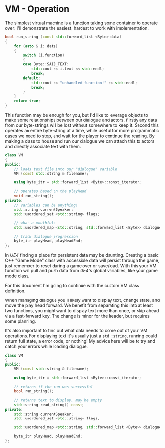 VM - Operation
==============

The simplest virtual machine is a function taking some container to operate
over; I'll demonstrate the easiest, hardest to work with implementation.

```cpp
bool run_string (const std::forward_list <Byte> data)
{
	for (auto & i: data)
	{
		switch (i.function)
		{
		case Byte::SAID_TEXT:
			std::cout << i.text << std::endl;
			break;
		default:
			std::cout << "unhandled function!" << std::endl;
			break;
		}
	}
	return true;
}
```

This function may be enough for you, but I'd like to leverage objects to make
some relationships between our dialogue and actors. Firstly any data from our
byte-strings will be lost without somewhere to keep it. Second this operates
an entire byte-string at a time, while useful for more programmatic cases we
need to stop, and wait for the player to continue the reading. By making a class
to house and run our dialogue we can attach this to actors and directly
associate text with them.

```cpp
class VM
{
public:
	// loads text file into our "dialogue" variable
	VM (const std::string & filename);

	using byte_itr = std::forward_list <Byte>::const_iterator;

	// operates based on the playHead
	void run_string();
private:
	// variables can be anything!
	std::string currentSpeaker;
	std::unordered_set <std::string> flags;

	// what a mouthful!
	std::unordered_map <std::string, std::forward_list <Byte>> dialogue;

	// track dialogue progression
	byte_itr playHead, playHeadEnd;
};
```

In *UE4* finding a place for persistent data may be daunting. Creating a basic
C++ "Game Mode" class with accessible data will persist through the game, just
remember to reset during a game over or save/load. With this your VM function
will pull and push data from *UE4*'s global variables, like your game mode class.

For this document I'm going to continue with the custom VM class definition.

When managing dialogue you'll likely want to display text, change state, and
move the play head forward. We benefit from separating this into at least two
functions, you might want to display text more than once, or skip ahead via a
fast-forward key. The change is minor for the header, but requires some planning.

It's also important to find out what data needs to come out of your VM operations.
For displaying text it's usually just a `std::string`, running could return full
state, a error code, or nothing! My advice here will be to try and catch your
errors while loading dialogue.

```cpp
class VM
{
public:
	VM (const std::string & filename);

	using byte_itr = std::forward_list <Byte>::const_iterator;

	// returns if the run was successful
	bool run_string();

	// returns text to display, may be empty
	std::string read_string() const;
private:
	std::string currentSpeaker;
	std::unordered_set <std::string> flags;

	std::unordered_map <std::string, std::forward_list <Byte>> dialogue;

	byte_itr playHead, playHeadEnd;
};
```

<!-- vim: set cc=80: -->
<!-- vim: set spell: -->

